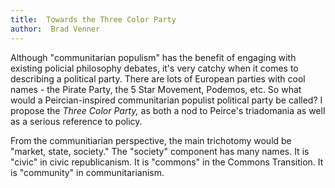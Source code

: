 ```yaml
---
title:  Towards the Three Color Party
author:  Brad Venner
---
```


Although "communitarian populism" has the benefit of engaging with existing policial philosophy debates, it's very catchy when it comes to describing a political party.  There are lots of European parties with cool names - the Pirate Party, the 5 Star Movement, Podemos, etc.  So what would a Peircian-inspired communitarian populist political party be called?  I propose the *Three Color Party,* as both a nod to Peirce's triadomania as well as a serious reference to policy.  

From the communitiarian perspective, the main trichotomy would be "market, state, society."  The "society" component has many names.  It is "civic" in civic republicanism.  It is "commons" in the Commons Transition.  It is "community" in communitarianism.        
